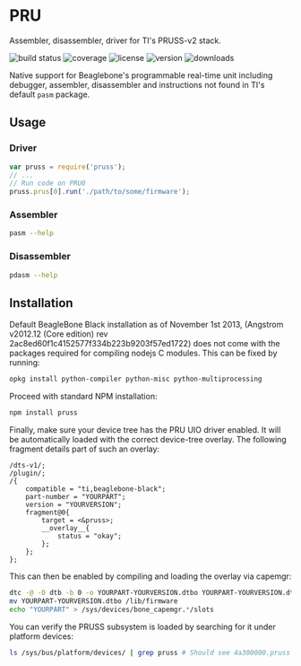 # PRU

Assembler, disassembler, driver for TI's PRUSS-v2 stack.

![build status](http://img.shields.io/travis/izaakschroeder/pruss.svg?branch=master&style=flat)
![coverage](http://img.shields.io/coveralls/izaakschroeder/pruss.svg?branch=master&style=flat)
![license](http://img.shields.io/npm/l/pruss.svg?style=flat)
![version](http://img.shields.io/npm/v/pruss.svg?style=flat)
![downloads](http://img.shields.io/npm/dm/pruss.svg?style=flat)


Native support for Beaglebone's programmable real-time unit including debugger, assembler, disassembler and instructions not found in TI's default `pasm` package.

## Usage

### Driver

```javascript
var pruss = require('pruss');
// ...
// Run code on PRU0
pruss.prus[0].run('./path/to/some/firmware');
```

### Assembler

```sh
pasm --help
```

### Disassembler

```sh
pdasm --help
```

## Installation

Default BeagleBone Black installation as of November 1st 2013, (Angstrom v2012.12 (Core edition) rev 2ac8ed60f1c4152577f334b223b9203f57ed1722) does not come with the packages required for compiling nodejs C modules. This can be fixed by running:
```bash
opkg install python-compiler python-misc python-multiprocessing
```

Proceed with standard NPM installation:
```bash
npm install pruss
```

Finally, make sure your device tree has the PRU UIO driver enabled. It will be automatically loaded with the correct device-tree overlay. The following fragment details part of such an overlay:
```
/dts-v1/;
/plugin/;
/{
	compatible = "ti,beaglebone-black";
	part-number = "YOURPART";
	version = "YOURVERSION";
	fragment@0{
		target = <&pruss>;
		__overlay__{
			status = "okay";
		};
	};
};
```

This can then be enabled by compiling and loading the overlay via capemgr:
```bash
dtc -@ -O dtb -b 0 -o YOURPART-YOURVERSION.dtbo YOURPART-YOURVERSION.dts
mv YOURPART-YOURVERSION.dtbo /lib/firmware
echo "YOURPART" > /sys/devices/bone_capemgr.*/slots
```

You can verify the PRUSS subsystem is loaded by searching for it under platform devices:
```bash
ls /sys/bus/platform/devices/ | grep pruss # Should see 4a300000.pruss or similar
```
